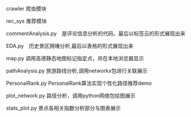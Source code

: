 crawler 爬虫模块

rec_sys 推荐模块

commentAnalysis.py　是评论信息分析的代码，最后以标签云的形式展现出来

EDA.py　历史景区拥堵分析,最后以表格的形式展现出来

map.py  调用高德静态地图标记指定点，并在本地浏览器显示

pathAnalysis.py 旅游路线分析,调用networkx包进行关联展示

PersonalRank.py PersonalRank算法实现个性化路径推荐demo

plot_network.py 路径分析，调用python网络包绘图展示

stats_plot.py  景点各相关指数分析部分与图表展示

